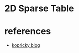 # 2D Sparse Table



# references
- [kopricky blog](https://kopricky.github.io/code/DataStructure_Advanced/sparse_table_2D.html)